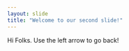 ```yaml
---
layout: slide
title: "Welcome to our second slide!"
---
```

Hi Folks. 
Use the left arrow to go back!
